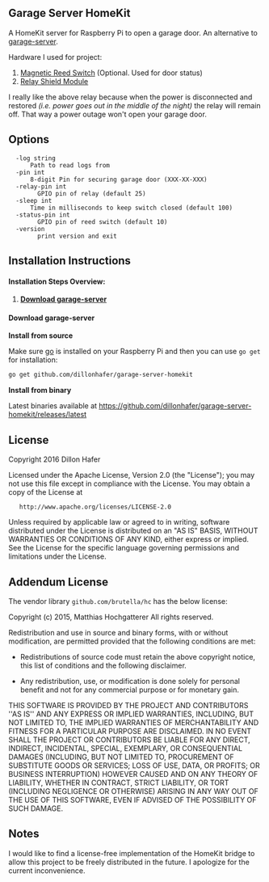 Garage Server HomeKit
------

A HomeKit server for Raspberry Pi to open a garage door. An alternative to [garage-server](https://github.com/dillonhafer/garage-server).

Hardware I used for project:

1. [Magnetic Reed Switch](http://amzn.to/1XuUrV9) (Optional. Used for door status)
2. [Relay Shield Module](http://amzn.to/1NRZf1R)

I really like the above relay because when the power is disconnected and restored *(i.e. power goes out in the middle of the night)* the relay will remain off. That way a power outage won't open your garage door.

## Options

```
  -log string
      Path to read logs from
  -pin int
      8-digit Pin for securing garage door (XXX-XX-XXX)
  -relay-pin int
    	GPIO pin of relay (default 25)
  -sleep int
      Time in milliseconds to keep switch closed (default 100)
  -status-pin int
    	GPIO pin of reed switch (default 10)
  -version
    	print version and exit
```

## Installation Instructions

#### Installation Steps Overview:

1. **[Download garage-server](#download-garage-server)**

#### Download garage-server

**Install from source**

Make sure [go](https://golang.org/) is installed on your Raspberry Pi and then you can use `go get` for installation:

```bash
go get github.com/dillonhafer/garage-server-homekit
```

**Install from binary**

Latest binaries available at https://github.com/dillonhafer/garage-server-homekit/releases/latest

## License

   Copyright 2016 Dillon Hafer

   Licensed under the Apache License, Version 2.0 (the "License");
   you may not use this file except in compliance with the License.
   You may obtain a copy of the License at

       http://www.apache.org/licenses/LICENSE-2.0

   Unless required by applicable law or agreed to in writing, software
   distributed under the License is distributed on an "AS IS" BASIS,
   WITHOUT WARRANTIES OR CONDITIONS OF ANY KIND, either express or implied.
   See the License for the specific language governing permissions and
   limitations under the License.

## Addendum License

   The vendor library `github.com/brutella/hc` has the below license:

   Copyright (c) 2015, Matthias Hochgatterer
   All rights reserved.

   Redistribution and use in source and binary forms,
   with or without modification, are permitted provided
   that the following conditions are met:

   - Redistributions of source code must retain the above copyright notice,
     this list of conditions and the following disclaimer.

   - Any redistribution, use, or modification is done solely for personal
     benefit and not for any commercial purpose or for monetary gain.

   THIS SOFTWARE IS PROVIDED BY THE PROJECT AND CONTRIBUTORS ''AS IS'' AND
   ANY EXPRESS OR IMPLIED WARRANTIES, INCLUDING, BUT NOT LIMITED TO, THE
   IMPLIED WARRANTIES OF MERCHANTABILITY AND FITNESS FOR A PARTICULAR PURPOSE
   ARE DISCLAIMED.  IN NO EVENT SHALL THE PROJECT OR CONTRIBUTORS BE LIABLE
   FOR ANY DIRECT, INDIRECT, INCIDENTAL, SPECIAL, EXEMPLARY, OR CONSEQUENTIAL
   DAMAGES (INCLUDING, BUT NOT LIMITED TO, PROCUREMENT OF SUBSTITUTE GOODS
   OR SERVICES; LOSS OF USE, DATA, OR PROFITS; OR BUSINESS INTERRUPTION)
   HOWEVER CAUSED AND ON ANY THEORY OF LIABILITY, WHETHER IN CONTRACT, STRICT
   LIABILITY, OR TORT (INCLUDING NEGLIGENCE OR OTHERWISE) ARISING IN ANY WAY
   OUT OF THE USE OF THIS SOFTWARE, EVEN IF ADVISED OF THE POSSIBILITY OF
   SUCH DAMAGE.

## Notes

I would like to find a license-free implementation of the HomeKit bridge to allow this
project to be freely distributed in the future. I apologize for the current
inconvenience.
